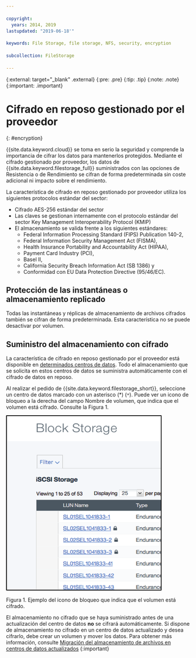 ```yaml
---

copyright:
  years: 2014, 2019
lastupdated: "2019-06-18'"

keywords: File Storage, file storage, NFS, security, encryption

subcollection: FileStorage

---
```

{:external: target="_blank" .external}
{:pre: .pre}
{:tip: .tip}
{:note: .note}
{:important: .important}

# Cifrado en reposo gestionado por el proveedor
{: #encryption}

{{site.data.keyword.cloud}} se toma en serio la seguridad y comprende la importancia de cifrar los datos para mantenerlos protegidos. Mediante el cifrado gestionado por proveedor, los datos de {{site.data.keyword.filestorage_full}} suministrados con las opciones de Resistencia o de Rendimiento se cifran de forma predeterminada sin coste adicional ni impacto sobre el rendimiento.

La característica de cifrado en reposo gestionado por proveedor utiliza los siguientes protocolos estándar del sector:

* Cifrado AES-256 estándar del sector
* Las claves se gestionan internamente con el protocolo estándar del sector Key Management Interoperability Protocol (KMIP)
* El almacenamiento se valida frente a los siguientes estándares:
    - Federal Information Processing Standard (FIPS) Publication 140-2,
    - Federal Information Security Management Act (FISMA),
    - Health Insurance Portability and Accountability Act (HIPAA),
    - Payment Card Industry (PCI),
    - Basel II,
    - California Security Breach Information Act (SB 1386) y
    - Conformidad con EU Data Protection Directive (95/46/EC).

## Protección de las instantáneas o almacenamiento replicado  

Todas las instantáneas y réplicas de almacenamiento de archivos cifrados también se cifran de forma predeterminada. Esta característica no se puede desactivar por volumen.

## Suministro del almacenamiento con cifrado

La característica de cifrado en reposo gestionado por el proveedor está disponible en [determinados centros de datos](/docs/infrastructure/FileStorage?topic=FileStorage-selectDC). Todo el almacenamiento que se solicita en estos centros de datos se suministra automáticamente con el cifrado de datos en reposo.

Al realizar el pedido de {{site.data.keyword.filestorage_short}}, seleccione un centro de datos marcado con un asterisco (*) (`*`). Puede ver un icono de bloqueo a la derecha del campo Nombre de volumen, que indica que el volumen está cifrado. Consulte la Figura 1.

![El icono de bloqueo indica que el volumen está cifrado](/images/encryptedstorage.png)
<caption>Figura 1. Ejemplo del icono de bloqueo que indica que el volumen está cifrado.</caption>

El almacenamiento no cifrado que se haya suministrado antes de una actualización del centro de datos **no** se cifrará automáticamente. Si dispone de almacenamiento no cifrado en un centro de datos actualizado y desea cifrarlo, debe crear un volumen y mover los datos. Para obtener más información, consulte [Migración del almacenamiento de archivos en centros de datos actualizados](/docs/infrastructure/FileStorage?topic=FileStorage-migratestorage)
{:important}
